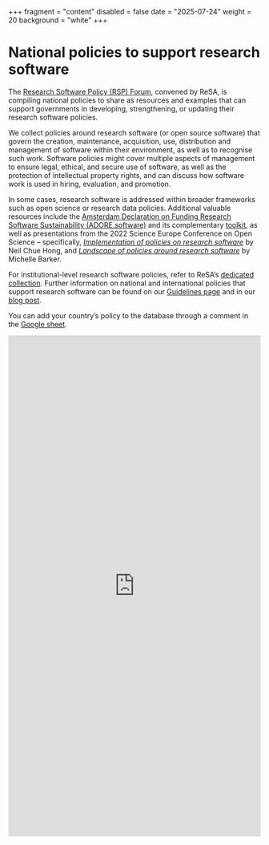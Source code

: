 +++
fragment = "content"
disabled = false
date = "2025-07-24"
weight = 20
background = "white"
+++

# National policies to support research software

The [Research Software Policy (RSP) Forum](https://www.researchsoft.org/rsp-forum/), convened by ReSA, is compiling national policies to share as resources and examples that can support governments in developing, strengthening, or updating their research software policies.

We collect policies around research software (or open source software) that govern the creation, maintenance, acquisition, use, distribution and management of software within their environment, as well as to recognise such work. Software policies might cover multiple aspects of management to ensure legal, ethical, and secure use of software, as well as the protection of intellectual property rights, and can discuss how software work is used in hiring, evaluation, and promotion.

In some cases, research software is addressed within broader frameworks such as open science or research data policies. Additional valuable resources include the [Amsterdam Declaration on Funding Research Software Sustainability (ADORE.software)](https://doi.org/10.5281/zenodo.13735888) and its complementary [toolkit](https://doi.org/10.5281/zenodo.15345286), as well as presentations from the 2022 Science Europe Conference on Open Science – specifically, [_Implementation of policies on research software_](https://docs.google.com/presentation/d/1OTIJf0Ub70LWTv-ZLeuGK2YqkTuMhWlCiqzEcxFUadE/edit#slide=id.p) by Neil Chue Hong, and [_Landscape of policies around research software_](https://tinyurl.com/se-software) by Michelle Barker.

For institutional-level research software policies, refer to ReSA’s [dedicated collection](https://www.researchsoft.org/institutional-policies/). Further information on national and international policies that support research software can be found on our [Guidelines page](https://www.researchsoft.org/guidelines/) and in our [blog post](https://www.researchsoft.org/blog/2021-12/). 

You can add your country’s policy to the database through a comment in the [Google sheet](https://docs.google.com/spreadsheets/d/1zhhLqXIPNzirRVaHTxYy_859sCDEPob0TAl4HA6alAs/edit?gid=0#gid=0). 

<iframe src="https://docs.google.com/spreadsheets/d/e/2PACX-1vSnQMT5oF8X1TPrqG9e-h33JM31MqIpGL1smUhTfybdYH46N7VIFB-MG1G7sdmRQE3dCGc91ZYHzOqI/pubhtml?widget=true&amp;headers=false" frameborder="0" height="1000" width="100%"></iframe> 

